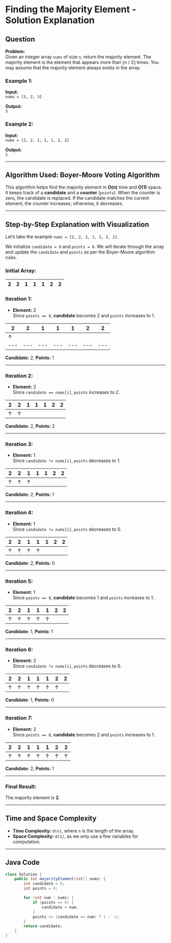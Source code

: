 # Finding the Majority Element - Solution Explanation

## Question

**Problem:**  
Given an integer array `nums` of size `n`, return the majority element. The majority element is the element that appears more than ⌊n / 2⌋ times. You may assume that the majority element always exists in the array.

### Example 1:
**Input:**  
`nums = [3, 2, 3]`

**Output:**  
`3`

### Example 2:
**Input:**  
`nums = [2, 2, 1, 1, 1, 2, 2]`

**Output:**  
`2`

---

## Algorithm Used: Boyer-Moore Voting Algorithm

This algorithm helps find the majority element in **O(n)** time and **O(1)** space. It keeps track of a **candidate** and a **counter** (`points`). When the counter is zero, the candidate is replaced. If the candidate matches the current element, the counter increases; otherwise, it decreases.

---

## Step-by-Step Explanation with Visualization

Let’s take the example `nums = [2, 2, 1, 1, 1, 2, 2]`.

We initialize `candidate = 0` and `points = 0`. We will iterate through the array and update the `candidate` and `points` as per the Boyer-Moore algorithm rules.

### Initial Array:

| 2 | 2 | 1 | 1 | 1 | 2 | 2 |
|---|---|---|---|---|---|---|

### Iteration 1:
- **Element:** 2  
  Since `points == 0`, **candidate** becomes 2 and `points` increases to 1.

| 2 | 2 | 1 | 1 | 1 | 2 | 2 |
|---|---|---|---|---|---|---|
| ↑ |   |   |   |   |   |   |
|---|---|---|---|---|---|---| 

**Candidate:** 2, **Points:** 1

---

### Iteration 2:
- **Element:** 2  
  Since `candidate == nums[i]`, `points` increases to 2.

| 2 | 2 | 1 | 1 | 1 | 2 | 2 |
|---|---|---|---|---|---|---|
| ↑ | ↑ |   |   |   |   |   |  
**Candidate:** 2, **Points:** 2

---

### Iteration 3:
- **Element:** 1  
  Since `candidate != nums[i]`, `points` decreases to 1.

| 2 | 2 | 1 | 1 | 1 | 2 | 2 |
|---|---|---|---|---|---|---|
| ↑ | ↑ | ↑ |   |   |   |   |  
**Candidate:** 2, **Points:** 1

---

### Iteration 4:
- **Element:** 1  
  Since `candidate != nums[i]`, `points` decreases to 0.

| 2 | 2 | 1 | 1 | 1 | 2 | 2 |
|---|---|---|---|---|---|---|
| ↑ | ↑ | ↑ | ↑ |   |   |   |  
**Candidate:** 2, **Points:** 0

---

### Iteration 5:
- **Element:** 1  
  Since `points == 0`, **candidate** becomes 1 and `points` increases to 1.

| 2 | 2 | 1 | 1 | 1 | 2 | 2 |
|---|---|---|---|---|---|---|
| ↑ | ↑ | ↑ | ↑ | ↑ |   |   |  
**Candidate:** 1, **Points:** 1

---

### Iteration 6:
- **Element:** 2  
  Since `candidate != nums[i]`, `points` decreases to 0.

| 2 | 2 | 1 | 1 | 1 | 2 | 2 |
|---|---|---|---|---|---|---|
| ↑ | ↑ | ↑ | ↑ | ↑ | ↑ |   |  
**Candidate:** 1, **Points:** 0

---

### Iteration 7:
- **Element:** 2  
  Since `points == 0`, **candidate** becomes 2 and `points` increases to 1.

| 2 | 2 | 1 | 1 | 1 | 2 | 2 |
|---|---|---|---|---|---|---|
| ↑ | ↑ | ↑ | ↑ | ↑ | ↑ | ↑ |  
**Candidate:** 2, **Points:** 1

---

### Final Result:
The majority element is **2**.

---

## Time and Space Complexity

- **Time Complexity:** `O(n)`, where `n` is the length of the array.
- **Space Complexity:** `O(1)`, as we only use a few variables for computation.

---

## Java Code

```java
class Solution {
    public int majorityElement(int[] nums) {
        int candidate = 0;
        int points = 0;

        for (int num : nums) {
            if (points == 0) {
                candidate = num;
            }
            points += (candidate == num) ? 1 : -1;
        }
        return candidate;
    }
}
